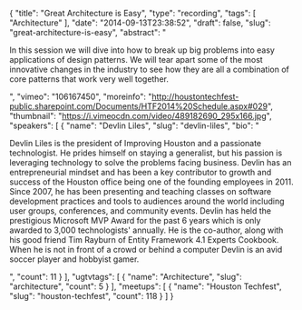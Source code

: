 {
  "title": "Great Architecture is Easy",
  "type": "recording",
  "tags": [
    "Architecture"
  ],
  "date": "2014-09-13T23:38:52",
  "draft": false,
  "slug": "great-architecture-is-easy",
  "abstract": "<p>In this session we will dive into how to break up big problems into easy applications of design patterns. We will tear apart some of the most innovative changes in the industry to see how they are all a combination of core patterns that work very well together.</p>",
  "vimeo": "106167450",
  "moreinfo": "http://houstontechfest-public.sharepoint.com/Documents/HTF2014%20Schedule.aspx#029",
  "thumbnail": "https://i.vimeocdn.com/video/489182690_295x166.jpg",
  "speakers": [
    {
      "name": "Devlin Liles",
      "slug": "devlin-liles",
      "bio": "<p>Devlin Liles is the president of Improving Houston and a passionate technologist. He prides himself on staying a generalist, but his passion is leveraging technology to solve the problems facing business. Devlin has an entrepreneurial mindset and has been a key contributor to growth and success of the Houston office being one of the founding employees in 2011. Since 2007, he has been presenting and teaching classes on software development practices and tools to audiences around the world including user groups, conferences, and community events. Devlin has held the prestigious Microsoft MVP Award for the past 6 years which is only awarded to 3,000 technologists' annually. He is the co-author, along with his good friend Tim Rayburn of Entity Framework 4.1 Experts Cookbook. When he is not in front of a crowd or behind a computer Devlin is an avid soccer player and hobbyist gamer.</p>",
      "count": 11
    }
  ],
  "ugtvtags": [
    {
      "name": "Architecture",
      "slug": "architecture",
      "count": 5
    }
  ],
  "meetups": [
    {
      "name": "Houston Techfest",
      "slug": "houston-techfest",
      "count": 118
    }
  ]
}